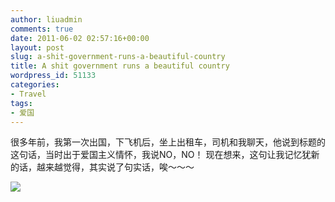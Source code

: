 ```yaml
---
author: liuadmin
comments: true
date: 2011-06-02 02:57:16+00:00
layout: post
slug: a-shit-government-runs-a-beautiful-country
title: A shit government runs a beautiful country
wordpress_id: 51133
categories:
- Travel
tags:
- 爱国
---
```


很多年前，我第一次出国，下飞机后，坐上出租车，司机和我聊天，他说到标题的这句话，当时出于爱国主义情怀，我说NO，NO！
现在想来，这句让我记忆犹新的话，越来越觉得，其实说了句实话，唉～～～

![](http://www.sciso.org/Article/UploadFiles/200711/20071103114840258.jpg)
